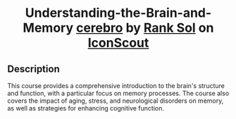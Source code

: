 <h1 align="center">Understanding-the-Brain-and-Memory <a href="https://iconscout.com/icons/cerebro" class="text-underline font-size-sm" target="_blank">cerebro</a> by <a href="https://iconscout.com/es/contributors/promotion-king/:assets" class="text-underline font-size-sm">Rank Sol</a> on <a href="https://iconscout.com" class="text-underline font-size-sm">IconScout</a></h1>

## Description
This course provides a comprehensive introduction to the brain's structure and function, with a particular focus on memory processes. The course also covers the impact of aging, stress, and neurological disorders on memory, as well as strategies for enhancing cognitive function.

